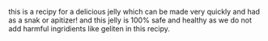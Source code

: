 this is a recipy for a delicious jelly which can be made very 
quickly and had as a snak or apitizer!
and this jelly is 100% safe and healthy as we do not
add harmful ingridients like geliten in this recipy.